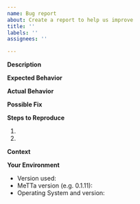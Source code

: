 ```yaml
---
name: Bug report
about: Create a report to help us improve
title: ''
labels: ''
assignees: ''

---
```


<!--- Provide a general summary of the issue in the Title above -->

**Description**
<!--- Provide a more detailed introduction to the issue itself, and why you consider it to be a bug -->

**Expected Behavior**
<!--- Tell us what should happen -->

**Actual Behavior**
<!--- Tell us what happens instead -->

**Possible Fix**
<!--- Not obligatory, but suggest a fix or reason for the bug -->

**Steps to Reproduce**
<!--- Provide a link to a live example, or an unambiguous set of steps to -->
<!--- reproduce this bug. Include code to reproduce, if relevant -->
1.
2.

**Context**
<!--- How has this bug affected you? What were you trying to accomplish? -->

**Your Environment**
<!--- Include as many relevant details about the environment you experienced the bug in -->
* Version used:
* MeTTa version (e.g. 0.1.11):
* Operating System and version:
